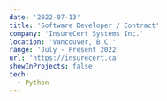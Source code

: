 ```yaml
---
date: '2022-07-13'
title: 'Software Developer / Contract'
company: 'InsureCert Systems Inc.'
location: 'Vancouver, B.C.'
range: 'July - Present 2022'
url: 'https://insurecert.ca'
showInProjects: false
tech:
  - Python
---
```


<!-- - Fullstack development - Python, Django, Angular, Svelte, Handlebars, jQuery.
- Custom API Integrations using REST and SOAP services.
- Bug fixes for frontend, database management using PostgreSQL w/ Django schemas.
- Server management using SaltStack. -->
